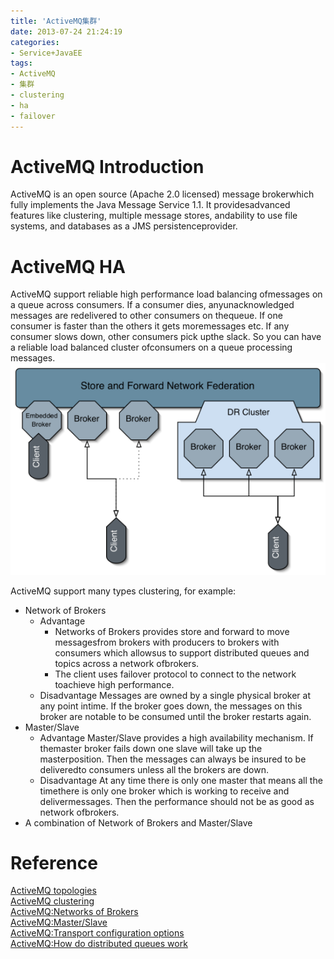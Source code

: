 ```yaml
---
title: 'ActiveMQ集群'
date: 2013-07-24 21:24:19
categories: 
- Service+JavaEE
tags: 
- ActiveMQ
- 集群
- clustering
- ha
- failover
---
```

# ActiveMQ Introduction

ActiveMQ is an open source (Apache 2.0 licensed) message brokerwhich fully implements the Java Message Service 1.1. It providesadvanced features like clustering, multiple message stores, andability to use file systems, and databases as a JMS persistenceprovider.


# ActiveMQ HA

ActiveMQ support reliable high performance load balancing ofmessages on a queue across consumers. If a consumer dies, anyunacknowledged messages are redelivered to other consumers on thequeue. If one consumer is faster than the others it gets moremessages etc. If any consumer slows down, other consumers pick upthe slack. So you can have a reliable load balanced cluster ofconsumers on a queue processing messages.
![ActiveMQ集群](/images/2013/7/0026uWfMty6DIR5KvOp71.png)

ActiveMQ support many types clustering, for example:
- Network of Brokers
  - Advantage
    - Networks of Brokers provides store and forward to move messagesfrom brokers with producers to brokers with consumers which allowsus to support distributed queues and topics across a network ofbrokers.
    - The client uses failover protocol to connect to the network toachieve high performance.
  - Disadvantage
    Messages are owned by a single physical broker at any point intime. If the broker goes down, the messages on this broker are notable to be consumed until the broker restarts again.
- Master/Slave
  - Advantage
    Master/Slave provides a high availability mechanism. If themaster broker fails down one slave will take up the masterposition. Then the messages can always be insured to be deliveredto consumers unless all the brokers are down.
  - Disadvantage
    At any time there is only one master that means all the timethere is only one broker which is working to receive and delivermessages. Then the performance should not be as good as network ofbrokers.
- A combination of Network of Brokers and Master/Slave


# Reference

[ActiveMQ topologies](http://activemq.apache.org/topologies.html)  
[ActiveMQ clustering](http://activemq.apache.org/clustering.html)  
[ActiveMQ:Networks of Brokers](http://activemq.apache.org/networks-of-brokers.html)  
[ActiveMQ:Master/Slave](http://activemq.apache.org/masterslave.html)  
[ActiveMQ:Transport configuration options](http://activemq.apache.org/configuring-transports.html)  
[ActiveMQ:How do distributed queues work](http://activemq.apache.org/how-do-distributed-queues-work.html)  